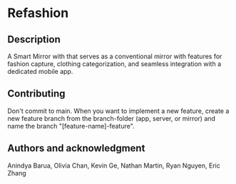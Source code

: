 # Refashion

## Description
A Smart Mirror with that serves as a conventional mirror with features for fashion capture, clothing categorization, and seamless integration with a dedicated mobile app.

## Contributing
Don't commit to main. When you want to implement a new feature, create a new feature branch from the branch-folder (app, server, or mirror) and name the branch "[feature-name]-feature".

## Authors and acknowledgment
Anindya Barua, Olivia Chan, Kevin Ge, Nathan Martin, Ryan Nguyen, Eric Zhang

